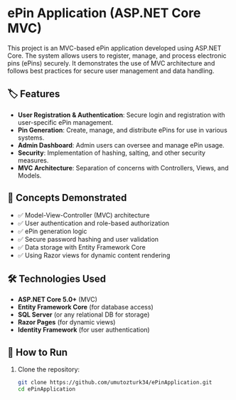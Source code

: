 # ePin Application (ASP.NET Core MVC)

This project is an MVC-based ePin application developed using ASP.NET Core. The system allows users to register, manage, and process electronic pins (ePins) securely. It demonstrates the use of MVC architecture and follows best practices for secure user management and data handling.

## 🏷️ Features

- **User Registration & Authentication**: Secure login and registration with user-specific ePin management.
- **Pin Generation**: Create, manage, and distribute ePins for use in various systems.
- **Admin Dashboard**: Admin users can oversee and manage ePin usage.
- **Security**: Implementation of hashing, salting, and other security measures.
- **MVC Architecture**: Separation of concerns with Controllers, Views, and Models.
  
## 🧠 Concepts Demonstrated

- ✅ Model-View-Controller (MVC) architecture
- ✅ User authentication and role-based authorization
- ✅ ePin generation logic
- ✅ Secure password hashing and user validation
- ✅ Data storage with Entity Framework Core
- ✅ Using Razor views for dynamic content rendering

## 🛠️ Technologies Used

- **ASP.NET Core 5.0+** (MVC)
- **Entity Framework Core** (for database access)
- **SQL Server** (or any relational DB for storage)
- **Razor Pages** (for dynamic views)
- **Identity Framework** (for user authentication)

## 🚀 How to Run

1. Clone the repository:
   ```bash
   git clone https://github.com/umutozturk34/ePinApplication.git
   cd ePinApplication
